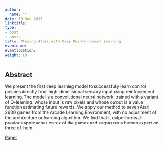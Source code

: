 ```yaml
---
author:
  name: ""
date: 19 Dec 2013
linktitle:
type:
- post
- posts
title: Playing Atari with Deep Reinforcement Learning
eventname:
eventlocation:  
weight: 10
---
```


## Abstract

We present the first deep learning model to successfully learn control policies directly from high-dimensional sensory input using reinforcement learning. The model is a convolutional neural network, trained with a variant of Q-learning, whose input is raw pixels and whose output is a value function estimating future rewards. We apply our method to seven Atari 2600 games from the Arcade Learning Environment, with no adjustment of the architecture or learning algorithm. We find that it outperforms all previous approaches on six of the games and surpasses a human expert on three of them.

[Paper](https://www.cs.toronto.edu/~vmnih/docs/dqn.pdf)
